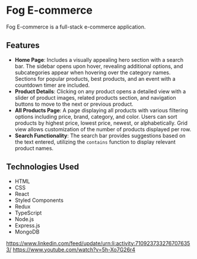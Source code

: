 # Fog E-commerce

Fog E-commerce is a full-stack e-commerce application.

## Features

- **Home Page**: Includes a visually appealing hero section with a search bar. The sidebar opens upon hover, revealing additional options, and subcategories appear when hovering over the category names. Sections for popular products, best products, and an event with a countdown timer are included.
- **Product Details**: Clicking on any product opens a detailed view with a slider of product images, related products section, and navigation buttons to move to the next or previous product.
- **All Products Page**: A page displaying all products with various filtering options including price, brand, category, and color. Users can sort products by highest price, lowest price, newest, or alphabetically. Grid view allows customization of the number of products displayed per row.
- **Search Functionality**: The search bar provides suggestions based on the text entered, utilizing the `contains` function to display relevant product names.

## Technologies Used

- HTML
- CSS
- React
- Styled Components
- Redux
- TypeScript
- Node.js
- Express.js
- MongoDB


https://www.linkedin.com/feed/update/urn:li:activity:7109237332767076353/
https://www.youtube.com/watch?v=5h-Xo7G26r4
